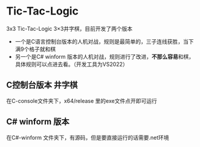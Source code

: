 # Tic-Tac-Logic
3x3 Tic-Tac-Logic
3×3井字棋，目前开发了两个版本
* 一个是C语言控制台版本的人机对战，规则是最简单的，三子连线获胜，当下满9个格子就和棋
* 另一个是C# winform 版本的人机对战，规则进行了改进，**不那么容易**和棋，具体规则可以点进去看。（开发工具为VS2022）
## C控制台版本 井字棋
在C-console文件夹下，x64/release 里的exe文件点开即可运行
## C# winform 版本
在C#-winform 文件夹下，有源码，但是要直接运行的话需要.net环境
